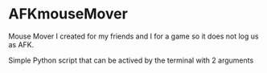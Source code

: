 # AFKmouseMover

Mouse Mover I created for my friends and I for a game so it does not log us as AFK. 

Simple Python script that can be actived by the terminal with 2 arguments
